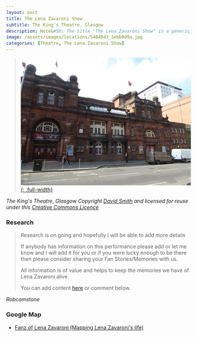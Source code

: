 ```yaml
---
layout: post
title: The Lena Zavaroni Show
subtitle: The King's Theatre, Glasgow
description: Note&#58; The title "The Lena Zavaroni Show" is a generic name for shows Starring Lena Zavaroni that had no original show title for the theatre at which Lena was appearing.
image: /assets/images/locations/5484043_1ebb0d9a.jpg
categories: [Theatre, The Lena Zavaroni Show]
---
```


> [![](/assets/images/locations/5484043_1ebb0d9a.jpg){: .full-width}](https://www.geograph.org.uk/photo/5484043)

<cite>The King's Theatre, Glasgow Copyright [David Smith](https://www.geograph.org.uk/profile/708) and licensed for reuse under this [Creative Commons Licence](http://creativecommons.org/licenses/by-sa/2.0/)</cite>

### Research
> Research is on going and hopefully I will be able to add more details
>
> If anybody has information on this performance please add or let me know and I will add it for you or if you were lucky enough to be there then please consider sharing your Fan Stories/Memories with us.
>
> All information is of value and helps to keep the memories we have of Lena Zavaroni alive.
>
> You can add content [here](https://github.com/FanzOfLenaZavaroni/fanzoflenazavaroni.github.io) or comment below.

<cite>Robcamstone</cite>

### Google Map
* [Fanz of Lena Zavaroni (Mapping Lena Zavaroni's life)](https://www.google.com/maps/d/u/0/viewer?mid=1D1D0ERV_FQMNb9XZzJ-J3yUlK8aI4vhI&hl=en&ll=55.86506600000005%2C-4.26867100000004&z=19)

